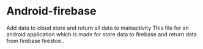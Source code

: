 # Android-firebase
Add data to cloud store and return all data to mainactivity
This file for an android application which is made for store data to firebase and return data from firebase firestoe..
